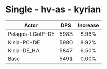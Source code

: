 # Single - hv-as - kyrian
| Actor | DPS | Increase |
|---|:---:|:---:|
|Pelagos-LGotP-DE|5983|8.96%|
|Kleia-PC-DE|5980|8.92%|
|Kleia-DE_HA|5847|6.50%|
|Base|5491|0.00%|
